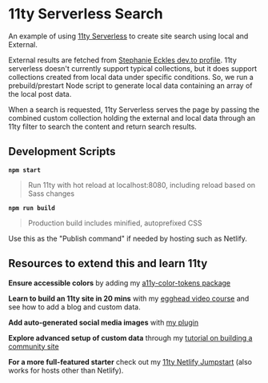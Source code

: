 # 11ty Serverless Search

An example of using [11ty Serverless](https://www.11ty.dev/docs/plugins/serverless/) to create site search using local and External.

External results are fetched from [Stephanie Eckles dev.to profile](https://dev.to/5t3ph). 11ty serverless doesn't currently support typical collections, but it does support collections created from local data under specific conditions. So, we run a prebuild/prestart Node script to generate local data containing an array of the local post data.

When a search is requested, 11ty Serverless serves the page by passing the combined custom collection holding the external and local data through an 11ty filter to search the content and return search results.

## Development Scripts

**`npm start`**

> Run 11ty with hot reload at localhost:8080, including reload based on Sass changes

**`npm run build`**

> Production build includes minified, autoprefixed CSS

Use this as the "Publish command" if needed by hosting such as Netlify.

## Resources to extend this and learn 11ty

**Ensure accessible colors** by adding my [a11y-color-tokens package](https://www.npmjs.com/package/a11y-color-tokens)

**Learn to build an 11ty site in 20 mins** with my [egghead video course](https://5t3ph.dev/learn-11ty) and see how to add a blog and custom data.

**Add auto-generated social media images** with [my plugin](https://www.npmjs.com/package/@11tyrocks/eleventy-plugin-social-images)

**Explore advanced setup of custom data** through my [tutorial on building a community site](https://css-tricks.com/a-community-driven-site-with-eleventy-building-the-site/)

**For a more full-featured starter** check out my [11ty Netlify Jumpstart](https://11ty-netlify-jumpstart.netlify.app/) (also works for hosts other than Netlify).
